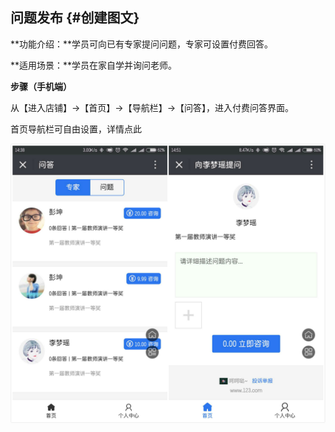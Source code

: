 ## 问题发布 {#创建图文}

**功能介绍：**学员可向已有专家提问问题，专家可设置付费回答。

**适用场景：**学员在家自学并询问老师。

**步骤（手机端）**

从【进入店铺】→【首页】→【导航栏】→【问答】，进入付费问答界面。

首页导航栏可自由设置，详情点此

![](/assets/未命名_meitu_0.jpg)

